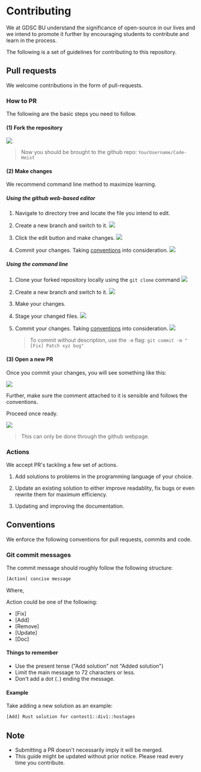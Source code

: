 # Contributing

We at GDSC BU understand the significance of open-source in our lives and we intend to promote it further by encouraging students to contribute and learn in the process.

The following is a set of guidelines for contributing to this repository.

## Pull requests

We welcome contributions in the form of pull-requests. 

### How to PR

The following are the basic steps you need to follow.

#### (1) Fork the repository

![](https://syed.is-from.space/r/codeheist_fork.png)

> Now you should be brought to the github repo: `YourUsername/Code-Heist`

#### (2) Make changes

We recommend command line method to maximize learning.

##### Using the github web-based editor

1. Navigate to directory tree and locate the file you intend to edit.

2. Create a new branch and switch to it.
    ![](https://syed.is-from.space/r/codeheist_gbranch.png)

2. Click the edit button and make changes.
    ![](https://syed.is-from.space/r/codeheist-gedit.png)

3. Commit your changes. Taking [conventions](#conventions) into consideration.
    ![](https://syed.is-from.space/r/codeheist-gcommit.png)

##### Using the command line

1. Clone your forked repository locally using the `git clone` command
    ![](https://syed.is-from.space/r/codeheist-clone.png)

2. Create a new branch and switch to it.
    ![](https://syed.is-from.space/r/codeheist_branch.png)

3. Make your changes.

4. Stage your changed files.
    ![](https://syed.is-from.space/r/codeheist_stage.png)
    
5. Commit your changes. Taking [conventions](#conventions) into consideration.
    ![](https://syed.is-from.space/r/codeheist_commit.png)

    > To commit without description, use the `-m` flag: `git commit -m "[Fix] Patch xyz bug"`

#### (3) Open a new PR

Once you commit your changes, you will see something like this:

![](https://syed.is-from.space/r/ch_pr.png)

Further, make sure the comment attached to it is sensible and follows the conventions.

Proceed once ready.

![](https://syed.is-from.space/r/ch_pr-final.png)

> This can only be done through the github webpage.

### Actions

We accept PR's tackling a few set of actions.

1. Add solutions to problems in the programming language of your choice.

2. Update an existing solution to either improve readablity, fix bugs or even rewrite them for maximum efficiency.

3. Updating and improving the documentation.

## Conventions

We enforce the following conventions for pull requests, commits and code.

### Git commit messages

The commit message should roughly follow the following structure:

```sh
[Action] concise message
```

Where,

Action could be one of the following:

- [Fix]
- [Add]
- [Remove]
- [Update]
- [Doc]

#### Things to remember

- Use the present tense ("Add solution" not "Added solution")
- Limit the main message to 72 characters or less.
- Don't add a dot (`.`) ending the message.

#### Example

Take adding a new solution as an example:

```sh
[Add] Rust solution for contest1::div1::hostages
```

## Note

- Submitting a PR doesn't necessarily imply it will be merged.
- This guide might be updated without prior notice. Please read every time you contribute.
